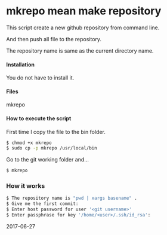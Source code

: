 # mkrepo mean make repository

This script create a new github repository from command line. 

And then push all file to the repository.

The repository name is same as the current directory name.


#### Installation

You do not have to install it.

#### Files

mkrepo

#### How to execute the script

First time I copy the file to the bin folder. 
```sh
$ chmod +x mkrepo
$ sudo cp -p mkrepo /usr/local/bin
```
Go to the git working folder and...
```sh
$ mkrepo
```

### How it works
```sh
$ The repository name is "pwd | xargs basename" . 
$ Give me the first commit: 
$ Enter host password for user '<git username>'
$ Enter passphrase for key '/home/<user>/.ssh/id_rsa':
```
2017-06-27
